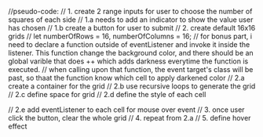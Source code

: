 //pseudo-code:
// 1.   create 2 range inputs for user to choose the number of squares of each side
// 1.a  needs to add an indicator to show the value user has chosen
// 1.b  create a button for user to submit
// 2.   create default 16x16 grids
// let numberOfRows = 16, numberOfColumns = 16;
// for bonus part, i need to declare a function outside of eventListener and invoke it inside the listener. This function change the background color, and there should be an global varible that does ++ which adds darkness everytime the function is executed. 
// when calling upon that function, the event target's class  will be past, so thaat the function know which cell to apply darkened color
// 2.a  create a container for the  grid
// 2.b  use  recursive loops to generate the grid
// 2.c  define space for grid
// 2.d  define the style of each cell

// 2.e  add eventListener to each cell for mouse over event
// 3.   once user click the button, clear the whole grid
// 4.   repeat from 2.a
// 5.   define hover effect
